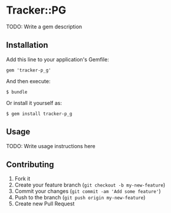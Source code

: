 # Tracker::PG

TODO: Write a gem description

## Installation

Add this line to your application's Gemfile:

    gem 'tracker-p_g'

And then execute:

    $ bundle

Or install it yourself as:

    $ gem install tracker-p_g

## Usage

TODO: Write usage instructions here

## Contributing

1. Fork it
2. Create your feature branch (`git checkout -b my-new-feature`)
3. Commit your changes (`git commit -am 'Add some feature'`)
4. Push to the branch (`git push origin my-new-feature`)
5. Create new Pull Request
